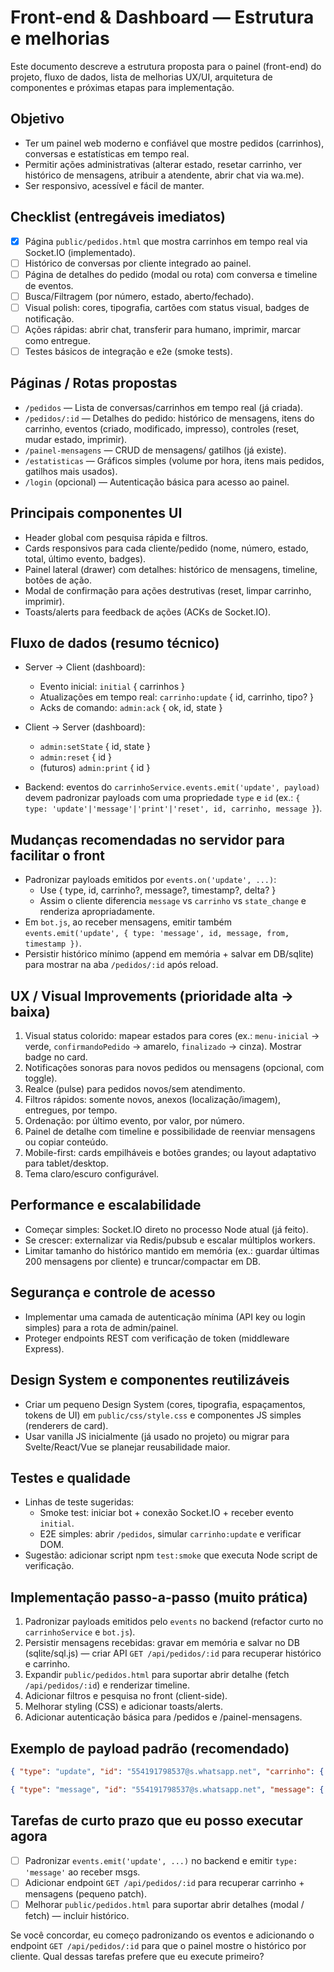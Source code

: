 # Front-end & Dashboard — Estrutura e melhorias

Este documento descreve a estrutura proposta para o painel (front-end) do projeto, fluxo de dados, lista de melhorias UX/UI, arquitetura de componentes e próximas etapas para implementação.

## Objetivo
- Ter um painel web moderno e confiável que mostre pedidos (carrinhos), conversas e estatísticas em tempo real.
- Permitir ações administrativas (alterar estado, resetar carrinho, ver histórico de mensagens, atribuir a atendente, abrir chat via wa.me).
- Ser responsivo, acessível e fácil de manter.

## Checklist (entregáveis imediatos)
- [x] Página `public/pedidos.html` que mostra carrinhos em tempo real via Socket.IO (implementado).
- [ ] Histórico de conversas por cliente integrado ao painel.
- [ ] Página de detalhes do pedido (modal ou rota) com conversa e timeline de eventos.
- [ ] Busca/Filtragem (por número, estado, aberto/fechado).
- [ ] Visual polish: cores, tipografia, cartões com status visual, badges de notificação.
- [ ] Ações rápidas: abrir chat, transferir para humano, imprimir, marcar como entregue.
- [ ] Testes básicos de integração e e2e (smoke tests).

## Páginas / Rotas propostas
- `/pedidos` — Lista de conversas/carrinhos em tempo real (já criada).
- `/pedidos/:id` — Detalhes do pedido: histórico de mensagens, itens do carrinho, eventos (criado, modificado, impresso), controles (reset, mudar estado, imprimir).
- `/painel-mensagens` — CRUD de mensagens/ gatilhos (já existe).
- `/estatisticas` — Gráficos simples (volume por hora, itens mais pedidos, gatilhos mais usados).
- `/login` (opcional) — Autenticação básica para acesso ao painel.

## Principais componentes UI
- Header global com pesquisa rápida e filtros.
- Cards responsivos para cada cliente/pedido (nome, número, estado, total, último evento, badges).
- Painel lateral (drawer) com detalhes: histórico de mensagens, timeline, botões de ação.
- Modal de confirmação para ações destrutivas (reset, limpar carrinho, imprimir).
- Toasts/alerts para feedback de ações (ACKs de Socket.IO).

## Fluxo de dados (resumo técnico)
- Server -> Client (dashboard):
  - Evento inicial: `initial` { carrinhos }
  - Atualizações em tempo real: `carrinho:update` { id, carrinho, tipo? }
  - Acks de comando: `admin:ack` { ok, id, state }
- Client -> Server (dashboard):
  - `admin:setState` { id, state }
  - `admin:reset` { id }
  - (futuros) `admin:print` { id }

- Backend: eventos do `carrinhoService.events.emit('update', payload)` devem padronizar payloads com uma propriedade `type` e `id` (ex.: `{ type: 'update'|'message'|'print'|'reset', id, carrinho, message }`).

## Mudanças recomendadas no servidor para facilitar o front
- Padronizar payloads emitidos por `events.on('update', ...)`:
  - Use { type, id, carrinho?, message?, timestamp?, delta? }
  - Assim o cliente diferencia `message` vs `carrinho` vs `state_change` e renderiza apropriadamente.
- Em `bot.js`, ao receber mensagens, emitir também `events.emit('update', { type: 'message', id, message, from, timestamp })`.
- Persistir histórico mínimo (append em memória + salvar em DB/sqlite) para mostrar na aba `/pedidos/:id` após reload.

## UX / Visual Improvements (prioridade alta → baixa)
1. Visual status colorido: mapear estados para cores (ex.: `menu-inicial` → verde, `confirmandoPedido` → amarelo, `finalizado` → cinza). Mostrar badge no card.
2. Notificações sonoras para novos pedidos ou mensagens (opcional, com toggle).
3. Realce (pulse) para pedidos novos/sem atendimento.
4. Filtros rápidos: somente novos, anexos (localização/imagem), entregues, por tempo.
5. Ordenação: por último evento, por valor, por número.
6. Painel de detalhe com timeline e possibilidade de reenviar mensagens ou copiar conteúdo.
7. Mobile-first: cards empilháveis e botões grandes; ou layout adaptativo para tablet/desktop.
8. Tema claro/escuro configurável.

## Performance e escalabilidade
- Começar simples: Socket.IO direto no processo Node atual (já feito).
- Se crescer: externalizar via Redis/pubsub e escalar múltiplos workers.
- Limitar tamanho do histórico mantido em memória (ex.: guardar últimas 200 mensagens por cliente) e truncar/compactar em DB.

## Segurança e controle de acesso
- Implementar uma camada de autenticação mínima (API key ou login simples) para a rota de admin/painel.
- Proteger endpoints REST com verificação de token (middleware Express).

## Design System e componentes reutilizáveis
- Criar um pequeno Design System (cores, tipografia, espaçamentos, tokens de UI) em `public/css/style.css` e componentes JS simples (renderers de card).
- Usar vanilla JS inicialmente (já usado no projeto) ou migrar para Svelte/React/Vue se planejar reusabilidade maior.

## Testes e qualidade
- Linhas de teste sugeridas:
  - Smoke test: iniciar bot + conexão Socket.IO + receber evento `initial`.
  - E2E simples: abrir `/pedidos`, simular `carrinho:update` e verificar DOM.
- Sugestão: adicionar script npm `test:smoke` que executa Node script de verificação.

## Implementação passo-a-passo (muito prática)
1. Padronizar payloads emitidos pelo `events` no backend (refactor curto no `carrinhoService` e `bot.js`).
2. Persistir mensagens recebidas: gravar em memória e salvar no DB (sqlite/sql.js) — criar API `GET /api/pedidos/:id` para recuperar histórico e carrinho.
3. Expandir `public/pedidos.html` para suportar abrir detalhe (fetch `/api/pedidos/:id`) e renderizar timeline.
4. Adicionar filtros e pesquisa no front (client-side).
5. Melhorar styling (CSS) e adicionar toasts/alerts.
6. Adicionar autenticação básica para /pedidos e /painel-mensagens.

## Exemplo de payload padrão (recomendado)
```json
{ "type": "update", "id": "554191798537@s.whatsapp.net", "carrinho": { "carrinho": [], "estado": "menu-inicial", "valorTotal": 0 }, "timestamp": 1693910400000 }

{ "type": "message", "id": "554191798537@s.whatsapp.net", "message": { "from": "554191798537@s.whatsapp.net", "text": "oi", "timestamp": 1693910401000 } }
```

## Tarefas de curto prazo que eu posso executar agora
- [ ] Padronizar `events.emit('update', ...)` no backend e emitir `type: 'message'` ao receber msgs.
- [ ] Adicionar endpoint `GET /api/pedidos/:id` para recuperar carrinho + mensagens (pequeno patch).
- [ ] Melhorar `public/pedidos.html` para suportar abrir detalhes (modal / fetch) — incluir histórico.

Se você concordar, eu começo padronizando os eventos e adicionando o endpoint `GET /api/pedidos/:id` para que o painel mostre o histórico por cliente. Qual dessas tarefas prefere que eu execute primeiro?

